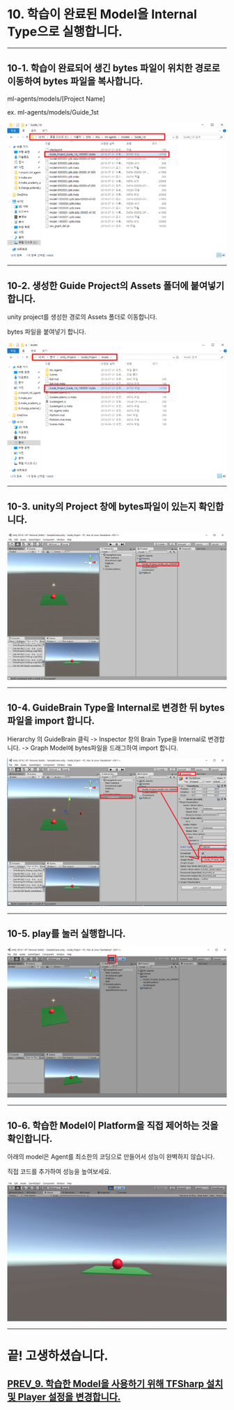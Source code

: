 # 10. 학습이 완료된 Model을 Internal Type으로 실행합니다.
- - -

## 10-1. 학습이 완료되어 생긴 bytes 파일이 위치한 경로로 이동하여 bytes 파일을 복사합니다.

ml-agents/models/[Project Name]

ex. ml-agents/models/Guide_1st

![Alt text](/unity_ml_agents_tutorial/10.change_internal_mode/1.find_byte_file.png)
- - -

## 10-2. 생성한 Guide Project의 Assets 폴더에 붙여넣기 합니다.

unity project를 생성한 경로의 Assets 폴더로 이동합니다.

bytes 파일을 붙여넣기 합니다.

![Alt text](/unity_ml_agents_tutorial/10.change_internal_mode/2.move_byte_file.png)
- - -

## 10-3. unity의 Project 창에 bytes파일이 있는지 확인합니다.

![Alt text](/unity_ml_agents_tutorial/10.change_internal_mode/3.confirm_byte_file.png)
- - -

## 10-4. GuideBrain Type을 Internal로 변경한 뒤 bytes파일을 import 합니다.

Hierarchy 의 GuideBrain 클릭 -> Inspector 창의 Brain Type을 Internal로 변경합니다. -> Graph Model에 bytes파일을 드래그하여 import 합니다.

![Alt text](/unity_ml_agents_tutorial/10.change_internal_mode/4.import_byte_file.png)
- - -

## 10-5. play를 눌러 실행합니다.

![Alt text](/unity_ml_agents_tutorial/10.change_internal_mode/5.play.png)
- - -

## 10-6. 학습한 Model이 Platform을 직접 제어하는 것을 확인합니다.

아래의 model은 Agent를 최소한의 코딩으로 만들어서 성능이 완벽하지 않습니다.

직접 코드를 추가하여 성능을 높여보세요.

![Alt text](/unity_ml_agents_tutorial/10.change_internal_mode/6.internal_mode.gif)
- - -

# 끝! 고생하셨습니다.

## [PREV_9. 학습한 Model을 사용하기 위해 TFSharp 설치 및 Player 설정을 변경합니다.](https://github.com/hyunho1027/Unity_ML_Agents_Tutorial/tree/master/unity_ml_agents_tutorial/9.download_TFSharp)
